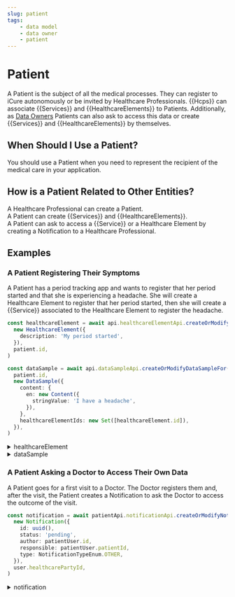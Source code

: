 ```yaml
---
slug: patient
tags:
    - data model
    - data owner
    - patient
---
```

# Patient

A Patient is the subject of all the medical processes. They can register to iCure autonomously or be invited by Healthcare Professionals.
{{Hcps}} can associate {{Services}} and {{HealthcareElements}} to Patients.
Additionally, as [Data Owners](/{{sdk}}/glossary#data-owner) Patients can also ask to access this data or create
{{Services}} and {{HealthcareElements}} by themselves.

## When Should I Use a Patient?

You should use a Patient when you need to represent the recipient of the medical care in your application.

## How is a Patient Related to Other Entities?

A Healthcare Professional can create a Patient.  
A Patient can create {{Services}} and {{HealthcareElements}}.  
A Patient can ask to access a {{Service}} or a Healthcare Element by creating a Notification to a Healthcare Professional.  

## Examples

### A Patient Registering Their Symptoms

A Patient has a period tracking app and wants to register that her period started and that she is experiencing a headache.
She will create a Healthcare Element to register that her period started, then she will create a {{Service}} associated to the Healthcare Element to register the headache.

<!-- file://code-samples/{{sdk}}/explanation/patient-creates-data-sample/index.mts snippet:patient can create DS and HE-->
```typescript
const healthcareElement = await api.healthcareElementApi.createOrModifyHealthcareElement(
  new HealthcareElement({
    description: 'My period started',
  }),
  patient.id,
)

const dataSample = await api.dataSampleApi.createOrModifyDataSampleFor(
  patient.id,
  new DataSample({
    content: {
      en: new Content({
        stringValue: 'I have a headache',
      }),
    },
    healthcareElementIds: new Set([healthcareElement.id]),
  }),
)
```
<!-- output://code-samples/{{sdk}}/explanation/patient-creates-data-sample/healthcareElement.txt -->
<details>
<summary>healthcareElement</summary>

```json
{
  "id": "9b3cb285-2c43-4b1b-8ba7-fdd400637f3f",
  "rev": "1-092c876a88e049bbede6bea952452262",
  "created": 1679997666743,
  "modified": 1679997666743,
  "author": "68a4f7d3-aa5d-43ff-95a1-ba14675397ca",
  "responsible": "3238dd4f-be09-4375-bb5b-0bf9d737ac94",
  "healthcareElementId": "9b3cb285-2c43-4b1b-8ba7-fdd400637f3f",
  "valueDate": 20230328100106,
  "openingDate": 20230328100106,
  "description": "My period started",
  "identifiers": [],
  "codes": {},
  "labels": {},
  "systemMetaData": {
    "secretForeignKeys": [
      "ce1568d1-d1d5-4c0a-b05b-18efed77163d"
    ],
    "cryptedForeignKeys": {
      "3238dd4f-be09-4375-bb5b-0bf9d737ac94": {}
    },
    "delegations": {
      "3238dd4f-be09-4375-bb5b-0bf9d737ac94": {}
    },
    "encryptionKeys": {
      "3238dd4f-be09-4375-bb5b-0bf9d737ac94": {}
    },
    "encryptedSelf": "oaxZS7/yN0aSE53tdLLfZIiku+wJOGnF/zkx2aYc1BbCY7hD5YjH3Ksq+6fWRE0x"
  }
}
```
</details>

<!-- output://code-samples/{{sdk}}/explanation/patient-creates-data-sample/dataSample.txt -->
<details>
<summary>dataSample</summary>

```json
{
  "id": "0046342e-f5c2-4db7-af40-030998388386",
  "qualifiedLinks": {},
  "batchId": "32559cbf-814b-4626-8242-b076f94b567a",
  "index": 0,
  "valueDate": 20230328100107,
  "openingDate": 20230328100107,
  "created": 1679997667245,
  "modified": 1679997667246,
  "author": "68a4f7d3-aa5d-43ff-95a1-ba14675397ca",
  "responsible": "3238dd4f-be09-4375-bb5b-0bf9d737ac94",
  "identifiers": [],
  "healthcareElementIds": {},
  "canvasesIds": {},
  "content": {
    "en": {
      "stringValue": "I have a headache",
      "compoundValue": [],
      "ratio": [],
      "range": []
    }
  },
  "codes": {},
  "labels": {},
  "systemMetaData": {
    "secretForeignKeys": [
      "ce1568d1-d1d5-4c0a-b05b-18efed77163d"
    ],
    "cryptedForeignKeys": {
      "3238dd4f-be09-4375-bb5b-0bf9d737ac94": {}
    },
    "delegations": {
      "3238dd4f-be09-4375-bb5b-0bf9d737ac94": {}
    },
    "encryptionKeys": {
      "3238dd4f-be09-4375-bb5b-0bf9d737ac94": {}
    }
  }
}
```
</details>

### A Patient Asking a Doctor to Access Their Own Data

A Patient goes for a first visit to a Doctor. The Doctor registers them and, after the visit, the Patient creates a 
Notification to ask the Doctor to access the outcome of the visit.

<!-- file://code-samples/{{sdk}}/explanation/doctor-shares-data-with-patient/index.mts snippet:patient sends notification-->
```typescript
const notification = await patientApi.notificationApi.createOrModifyNotification(
  new Notification({
    id: uuid(),
    status: 'pending',
    author: patientUser.id,
    responsible: patientUser.patientId,
    type: NotificationTypeEnum.OTHER,
  }),
  user.healthcarePartyId,
)
```
<!-- output://code-samples/{{sdk}}/explanation/doctor-shares-data-with-patient/notification.txt -->
<details>
<summary>notification</summary>

```json
{
  "id": "bb9ecb0a-7ccb-46c6-93f6-819b93590f8e",
  "rev": "1-a020a2fffee07382ba131351377ee192",
  "created": 1679997661848,
  "modified": 1679997661848,
  "author": "68a4f7d3-aa5d-43ff-95a1-ba14675397ca",
  "responsible": "3238dd4f-be09-4375-bb5b-0bf9d737ac94",
  "status": "pending",
  "identifiers": [],
  "properties": [],
  "type": "OTHER",
  "systemMetaData": {
    "secretForeignKeys": [],
    "cryptedForeignKeys": {},
    "delegations": {
      "3238dd4f-be09-4375-bb5b-0bf9d737ac94": {},
      "fa2f6b0f-dabd-4943-84f6-35ad63a860cb": {}
    },
    "encryptionKeys": {
      "3238dd4f-be09-4375-bb5b-0bf9d737ac94": {},
      "fa2f6b0f-dabd-4943-84f6-35ad63a860cb": {}
    }
  }
}
```
</details>
